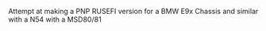 Attempt at making a PNP RUSEFI version for a BMW E9x Chassis and similar with a N54 with a MSD80/81
